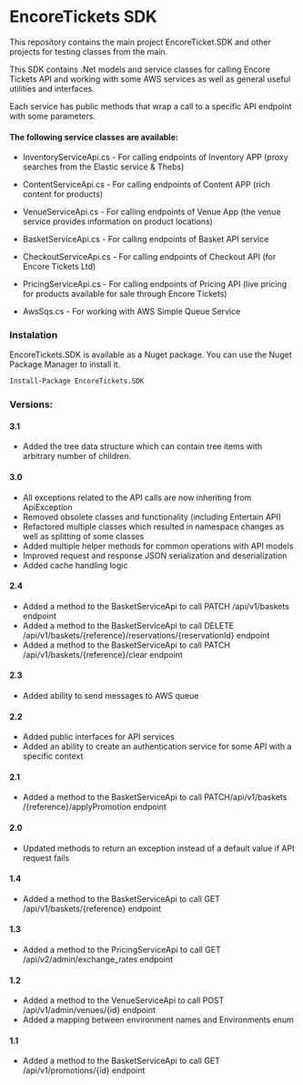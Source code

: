 # EncoreTickets SDK

This repository contains the main project EncoreTicket.SDK and other projects for testing classes from the main.

This SDK contains .Net models and service classes for calling Encore Tickets API and working with some AWS services as well as general useful utilities and interfaces.

Each service has public methods that wrap a call to a specific API endpoint with some parameters.

#### The following service classes are available:

- InventoryServiceApi.cs - For calling endpoints of Inventory APP (proxy searches from the Elastic service & Thebs)

- ContentServiceApi.cs - For calling endpoints of Content APP (rich content for products)

- VenueServiceApi.cs - For calling endpoints of Venue App (the venue service provides information on product locations)

- BasketServiceApi.cs - For calling endpoints of Basket API service

- CheckoutServiceApi.cs - For calling endpoints of Checkout API (for Encore Tickets Ltd)

- PricingServiceApi.cs - For calling endpoints of Pricing API (live pricing for products available for sale through Encore Tickets)

- AwsSqs.cs - For working with AWS Simple Queue Service

### Instalation

EncoreTickets.SDK is available as a Nuget package. You can use the Nuget Package Manager to install it.

```sh
Install-Package EncoreTickets.SDK
```

### Versions:

#### 3.1
- Added the tree data structure which can contain tree items with arbitrary number of children.

#### 3.0
- All exceptions related to the API calls are now inheriting from ApiException
- Removed obsolete classes and functionality (including Entertain API)
- Refactored multiple classes which resulted in namespace changes as well as splitting of some classes
- Added multiple helper methods for common operations with API models
- Improved request and response JSON serialization and deserialization
- Added cache handling logic

#### 2.4
- Added a method to the BasketServiceApi to call PATCH /api/v1/baskets endpoint
- Added a method to the BasketServiceApi to call DELETE /api/v1/baskets/{reference}/reservations/{reservationId} endpoint
- Added a method to the BasketServiceApi to call PATCH /api/v1/baskets/{reference}/clear endpoint

#### 2.3
- Added ability to send messages to AWS queue

#### 2.2
- Added public interfaces for API services
- Added an ability to create an authentication service for some API with a specific context

#### 2.1
- Added a method to the BasketServiceApi to call PATCH ​/api​/v1​/baskets​/{reference}​/applyPromotion endpoint

#### 2.0
- Updated methods to return an exception instead of a default value if API request fails

#### 1.4
- Added a method to the BasketServiceApi to call GET /api/v1/baskets/{reference} endpoint

#### 1.3
- Added a method to the PricingServiceApi to call GET /api/v2/admin/exchange_rates endpoint

#### 1.2
- Added a method to the VenueServiceApi to call POST /api/v1/admin/venues/{id} endpoint
- Added a mapping between environment names and Environments enum

#### 1.1
- Added a method to the BasketServiceApi to call GET /api/v1/promotions/{id} endpoint
